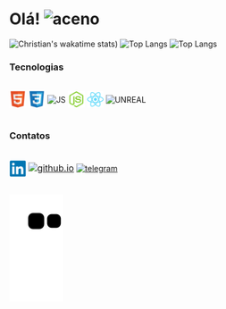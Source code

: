 # Olá! <img src="https://emojipedia-us.s3.amazonaws.com/source/noto-emoji-animations/344/waving-hand_medium-dark-skin-tone_1f44b-1f3fe_1f3fe.gif" width="35" height = "35" alt = "aceno">

![Christian's wakatime stats](https://github-readme-stats-christiandoramo.vercel.app/api/wakatime?username=christiandoramo&langs_count=8&theme=radical))
![Top Langs](https://github-readme-stats-christiandoramo.vercel.app/api/top-langs/?username=christiandoramo&langs_count=8&theme=radical)
![Top Langs](https://github-readme-stats-christiandoramo.vercel.app/api/top-langs/?username=christiandoramo&layout=compact)

<div class = "tecnologias" style="display: inline_block">

### Tecnologias

<br><img title="HTML5" align="center" alt="HTML5" height="30" width="30" src="https://raw.githubusercontent.com/devicons/devicon/master/icons/html5/html5-original.svg"> <img title="CSS3" align="center" alt="CSS3" height="30" width="30" src="https://raw.githubusercontent.com/devicons/devicon/master/icons/css3/css3-original.svg"> <img title="JS" align="center" alt="JS" height="30" width="30" src="https://icon-library.com/images/javascript-icon-png/javascript-icon-png-23.jpg"> <img title="NODE.JS" align="center" alt="NODE.JS" height="30" width="30" src="https://raw.githubusercontent.com/devicons/devicon/master/icons/nodejs/nodejs-original.svg"> <img title="REACT" align="center" alt="REACT" height="30" width="30" src="https://raw.githubusercontent.com/devicons/devicon/master/icons/react/react-original.svg"> <img title="UNREAL" align="center" alt="UNREAL" height="30" width="30" src="https://i.pinimg.com/originals/8d/8e/7d/8d8e7dae5de37c62461aab48d7f3f5e7.png"><br><br></div>

<div class = "contatos" style="display: inline_block">

### Contatos

<br> 
<a title="https://www.linkedin.com/in/christian-oliveira-299795260/" target="_blank" href="https://www.linkedin.com/in/christian-oliveira-299795260/"><img align="center" alt="linkedin" height="30" width="30"  src="https://raw.githubusercontent.com/devicons/devicon/master/icons/linkedin/linkedin-original.svg"></a> <a target="_blank" href="https://christiandoramo.github.io/" style="font-size: 16px; text-align: center"><img align="center" alt="github.io" height="30" width="30" title="https://christiandoramo.github.io" src="https://github.githubassets.com/images/modules/logos_page/GitHub-Mark.png"></a> <a href="https://t.me/forbiddome" target="_blank"><img align="center" alt="telegram" height="30" width="30" title="telegram" src="https://cdn-icons-png.flaticon.com/512/2111/2111646.png"></a>
<br><br>

![Snake animation](https://github.com/christiandoramo/christiandoramo/blob/output/github-contribution-grid-snake.svg)

</div>
